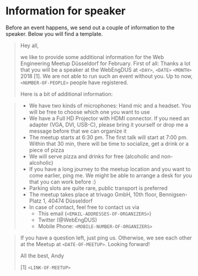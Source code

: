 # Information for speaker

Before an event happens, we send out a couple of information to the speaker.
Below you will find a template.

> Hey all,
>
> we like to provide some additional information for the Web Engineering Meetup Düsseldorf for February.
> First of all: Thanks a lot that you will be a speaker at the WebEngDUS at `<DAY>`, `<DATE>` `<MONTH>` 2018 [1]. We are not able to run such an event without you.
> Up to now, `<NUMBER-OF-PEOPLE>` people have registered.
>
> Here is a bit of additional information:

> * We have two kinds of microphones: Hand mic and a headset. You will be free to choose which one you want to use
> * We have a Full HD Projector with HDMI connector. If you need an adapter (VGA, DVI, USB-C), please bring it yourself or drop me a message before that we can organize it
> * The meetup starts at 6:30 pm. The first talk will start at 7:00 pm. Within that 30 min, there will be time to socialize, get a drink or a piece of pizza
> * We will serve pizza and drinks for free (alcoholic and non-alcoholic)
> * If you have a long journey to the meetup location and you want to come earlier, ping me. We might be able to arrange a desk for you that you can work before :)
> * Parking slots are quite rare, public transport is preferred
> * The meetup takes place at trivago GmbH, 10th floor, Bennigsen-Platz 1, 40474 Düsseldorf
> * In case of contact, feel free to contact us via
>    - This email (`<EMAIL-ADDRESSES-OF-ORGANIZERS>`)
>    - Twitter (@WebEngDUS)
>    - Mobile Phone: `<MOBILE-NUMBER-OF-ORGANIZERS>`

> If you have a question left, just ping us.
> Otherwise, we see each other at the Meetup at `<DATE-OF-MEETUP>`.
> Looking forward!
>
> All the best,
> Andy
>
> [1] `<LINK-OF-MEETUP>`